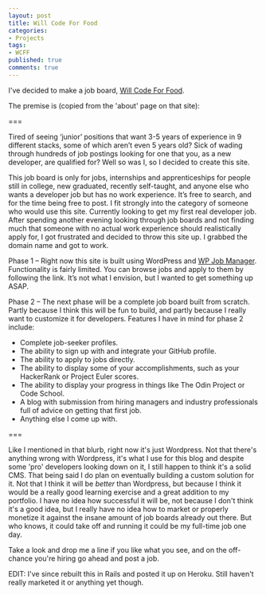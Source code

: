 ```yaml
---
layout: post
title: Will Code For Food
categories:
- Projects
tags:
- WCFF
published: true
comments: true
---
```

I've decided to make a job board, <a href="http://willcodeforfood.io/" target="_blank">Will Code For Food</a>.

The premise is (copied from the 'about' page on that site):

===

Tired of seeing ‘junior’ positions that want 3-5 years of experience in 9 different stacks, some of which aren’t even 5 years old? Sick of wading through hundreds of job postings looking for one that you, as a new developer, are qualified for? Well so was I, so I decided to create this site.

This job board is only for jobs, internships and apprenticeships for people still in college, new graduated, recently self-taught, and anyone else who wants a developer job but has no work experience. It’s free to search, and for the time being free to post. I fit strongly into the category of someone who would use this site. Currently looking to get my first real developer job. After spending another evening looking through job boards and not finding much that someone with no actual work experience should realistically apply for, I got frustrated and decided to throw this site up. I grabbed the domain name and got to work.

Phase 1 – Right now this site is built using WordPress and <a href="http://www.wpjobmanager.com/" target="_blank">WP Job Manager</a>. Functionality is fairly limited. You can browse jobs and apply to them by following the link. It’s not what I envision, but I wanted to get something up ASAP.

Phase 2 – The next phase will be a complete job board built from scratch. Partly because I think this will be fun to build, and partly because I really want to customize it for developers. Features I have in mind for phase 2 include:

<ul>
  <li>Complete job-seeker profiles.</li>
  <li>The ability to sign up with and integrate your GitHub profile.</li>
  <li>The ability to apply to jobs directly.</li>
  <li>The ability to display some of your accomplishments, such as your HackerRank or Project Euler scores.</li>
  <li>The ability to display your progress in things like The Odin Project or Code School.</li>
  <li>A blog with submission from hiring managers and industry professionals full of advice on getting that first job.</li>
  <li>Anything else I come up with.</li>
</ul>

===

Like I mentioned in that blurb, right now it's just Wordpress. Not that there's anything wrong with Wordpress, it's what I use for this blog and despite some 'pro' developers looking down on it, I still happen to think it's a solid CMS. That being said I do plan on eventually building a custom solution for it. Not that I think it will be <em>better</em> than Wordpress, but because I think it would be a really good learning exercise and a great addition to my portfolio. I have no idea how successful it will be, not because I don't think it's a good idea, but I really have no idea how to market or properly monetize it against the insane amount of job boards already out there. But who knows, it could take off and running it could be my full-time job one day.

Take a look and drop me a line if you like what you see, and on the off-chance you're hiring go ahead and post a job.


EDIT: I've since rebuilt this in Rails and posted it up on Heroku. Still haven't really marketed it or anything yet though.